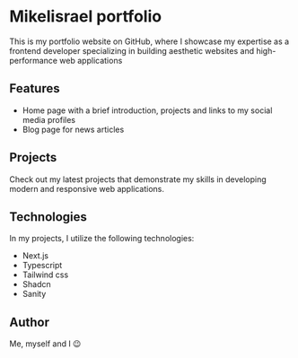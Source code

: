 # Mikelisrael portfolio

This is my portfolio website on GitHub, where I showcase my expertise as a frontend developer specializing in building aesthetic websites and high-performance web applications

## Features

- Home page with a brief introduction, projects and links to my social media profiles
- Blog page for news articles

## Projects

Check out my latest projects that demonstrate my skills in developing modern and responsive web applications.

## Technologies

In my projects, I utilize the following technologies:

- Next.js
- Typescript
- Tailwind css
- Shadcn
- Sanity

## Author

Me, myself and I 😉
